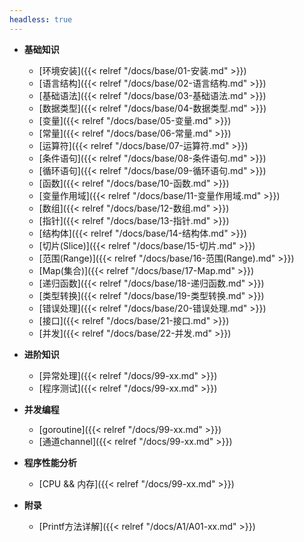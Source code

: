 ```yaml
---
headless: true
---
```


- **基础知识**
  - [环境安装]({{< relref "/docs/base/01-安装.md" >}})
  - [语言结构]({{< relref "/docs/base/02-语言结构.md" >}})
  - [基础语法]({{< relref "/docs/base/03-基础语法.md" >}})
  - [数据类型]({{< relref "/docs/base/04-数据类型.md" >}})
  - [变量]({{< relref "/docs/base/05-变量.md" >}})
  - [常量]({{< relref "/docs/base/06-常量.md" >}})
  - [运算符]({{< relref "/docs/base/07-运算符.md" >}})
  - [条件语句]({{< relref "/docs/base/08-条件语句.md" >}})
  - [循环语句]({{< relref "/docs/base/09-循环语句.md" >}})
  - [函数]({{< relref "/docs/base/10-函数.md" >}})
  - [变量作用域]({{< relref "/docs/base/11-变量作用域.md" >}})
  - [数组]({{< relref "/docs/base/12-数组.md" >}})
  - [指针]({{< relref "/docs/base/13-指针.md" >}})
  - [结构体]({{< relref "/docs/base/14-结构体.md" >}})
  - [切片(Slice)]({{< relref "/docs/base/15-切片.md" >}})
  - [范围(Range)]({{< relref "/docs/base/16-范围(Range).md" >}})
  - [Map(集合)]({{< relref "/docs/base/17-Map.md" >}})
  - [递归函数]({{< relref "/docs/base/18-递归函数.md" >}})
  - [类型转换]({{< relref "/docs/base/19-类型转换.md" >}})
  - [错误处理]({{< relref "/docs/base/20-错误处理.md" >}})
  - [接口]({{< relref "/docs/base/21-接口.md" >}})
  - [并发]({{< relref "/docs/base/22-并发.md" >}})

- **进阶知识**
  - [异常处理]({{< relref "/docs/99-xx.md" >}})
  - [程序测试]({{< relref "/docs/99-xx.md" >}})

- **并发编程**
  - [goroutine]({{< relref "/docs/99-xx.md" >}})
  - [通道channel]({{< relref "/docs/99-xx.md" >}})

- **程序性能分析**
  - [CPU && 内存]({{< relref "/docs/99-xx.md" >}})

- **附录**
  - [Printf方法详解]({{< relref "/docs/A1/A01-xx.md" >}})



